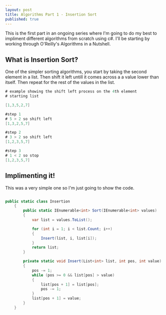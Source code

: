 ```yaml
---
layout: post
title: Algorithms Part 1 - Insertion Sort
published: true
---
```


This is the first part in an ongoing series where I'm going to do my best to impliment different algorithms from scratch using c#.
I'll be starting by working through O'Reilly's Algorithms in a Nutshell.

## What is Insertion Sort?

One of the simpler sorting algorithms, you start by taking the second element in a list. Then shift it left untill it comes across a a value lower than itself. Then repeat for the rest of the values in the list.

```csharp
# example showing the shift left process on the 4th element
# starting list

[1,3,5,2,7]

#step 1
# 5 > 2 so shift left
[1,3,2,5,7]

#step 2
# 3 > 2 so shift left
[1,2,3,5,7]

#step 3
# 1 < 2 so stop
[1,2,3,5,7]

```


## Implimenting it!

This was a very simple one so I'm just going to show the code.

```csharp

public static class Insertion
    {
        public static IEnumerable<int> Sort(IEnumerable<int> values)
        {
            var list = values.ToList();

            for (int i = 1; i < list.Count; i++)
            {
                Insert(list, i, list[i]);
            }
            return list;
        }

        private static void Insert(List<int> list, int pos, int value)
        {
            pos -= 1;
            while (pos >= 0 && list[pos] > value)
            {
                list[pos + 1] = list[pos];
                pos -= 1;
            }
            list[pos + 1] = value;
        }
    }

```